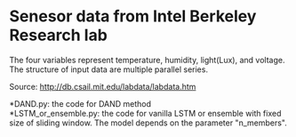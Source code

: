 # Senesor data from Intel Berkeley Research lab
The four variables represent temperature, humidity, light(Lux), and voltage. 
The structure of input data are multiple parallel series.

Source: http://db.csail.mit.edu/labdata/labdata.htm

*DAND.py: the code for DAND method\
*LSTM_or_ensemble.py: the code for vanilla LSTM or ensemble with fixed size of sliding window. The model depends on the parameter "n_members".
